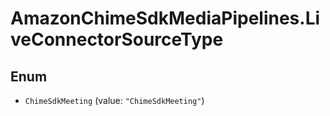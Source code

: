 # AmazonChimeSdkMediaPipelines.LiveConnectorSourceType

## Enum


* `ChimeSdkMeeting` (value: `"ChimeSdkMeeting"`)


